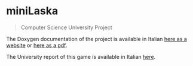 # miniLaska
> Computer Science University Project

The Doxygen documentation of the project is available in Italian [here as a website](https://nevermendel.github.io/miniLaska/) or [here as a pdf](https://github.com/NeverMendel/miniLaska/blob/gh-pages/refman.pdf).

The University report of this game is available in Italian [here](Relazione%20MiniLaska.pdf).